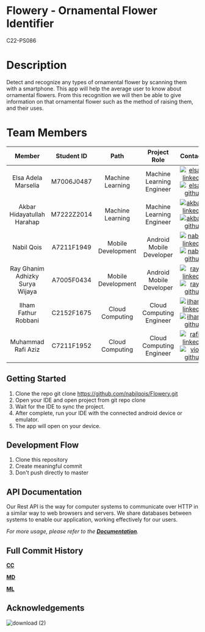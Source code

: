 # Flowery - Ornamental Flower Identifier
 C22-PS086

# Description 
Detect and recognize any types of ornamental flower by scanning them with a smartphone. This app will help the average user to know about ornamental flowers. From this recognition we will then be able to give information on that ornamental flower such as the method of raising them, and their uses.

# Team Members

|         Member         | Student ID |        Path        |                Project Role                |                                                  Contacts                                                  |
| :--------------------: | :--------: | :----------------: | :----------------------------------------: | :--------------------------------------------------------------------------------------------------------: |
|   Elsa Adela Marselia    |  M7006J0487  |  Machine Learning  |         Machine Learning Engineer         |   [![elsa-linkedin][linkedin-shield]][elsa-linkedin-url][![elsa-github][github-shield]][elsa-github-url]  |
|   Akbar Hidayatullah Harahap   |  M7222Z2014  |  Machine Learning  |             Machine Learning Engineer              |     [![akbar-linkedin][linkedin-shield]][akbar-linkedin-url][![akbar-github][github-shield]][akbar-github-url]     |
|  Nabil Qois  |  A7211F1949  | Mobile Development |                  Android Mobile Developer                  | [![nabil-linkedin][linkedin-shield]][nabil-linkedin-url][![nabil-github][github-shield]][nabil-github-url] |
|     Ray Ghanim Adhizky Surya Wijaya      |   A7005F0434  |  Mobile Development   |                   Android Mobile Developer                     | [![ray-linkedin][linkedin-shield]][ray-linkedin-url][![ray-github][github-shield]][ray-github-url] |
| Ilham Fathur Robbani |  C2152F1675  |  Cloud Computing   |                   Cloud Computing Engineer                   |     [![ilham-linkedin][linkedin-shield]][ilham-linkedin-url][![ilham-github][github-shield]][ilham-github-url]     |
| Muhammad Rafi Aziz |  C7211F1952  |  Cloud Computing  |                   Cloud Computing Engineer                   |     [![rafi-linkedin][linkedin-shield]][rafi-linkedin-url][![vio-github][github-shield]][rafi-github-url]     |


## Getting Started

1. Clone the repo git clone https://github.com/nabilqois/Flowery.git
2. Open your IDE and open project from git repo clone
3. Wait for the IDE to sync the project.
4. After complete, run your IDE with the connected android device or emulator.
5. The app will open on your device.


## Development Flow

1. Clone this repository
2. Create meaningful commit
3. Don't push directly to master


## API Documentation

Our Rest API is the way for computer systems to communicate over HTTP in a similar way to web browsers and servers. We share databases between systems to enable our application, working effectively for our users.

_For more usage, please refer to the [**Documentation**](https://documenter.getpostman.com/view/19964579/Uz5CKdBc#intro)._


## Full Commit History

[**CC**](https://github.com/nabilqois/Flowery/commits/CC)

[**MD**](https://github.com/nabilqois/Flowery/commits/MD)

[**ML**](https://github.com/nabilqois/Flowery/commits/ML)


## Acknowledgements
![download (2)](https://user-images.githubusercontent.com/99316056/173269690-b8a90085-90aa-4209-b410-90afd4ed703d.png)

<!-- MARKDOWN LINKS & IMAGES -->
<!-- https://www.markdownguide.org/basic-syntax/#reference-style-links -->
<!-- LinkedIn Link -->

[linkedin-shield]: https://img.shields.io/badge/LinkedIn--blue?style=social&logo=Linkedin
[elsa-linkedin-url]: https://www.linkedin.com/in/elsa-adela-marselia-8b3648190/
[akbar-linkedin-url]: https://www.linkedin.com/in/akbar-harahap-51863917a/
[nabil-linkedin-url]: https://www.linkedin.com/in/nabilqois/
[ray-linkedin-url]: https://www.linkedin.com/in/rayghanim/
[ilham-linkedin-url]: https://www.linkedin.com/in/ilham-fathur-robbani-9ba084237/
[rafi-linkedin-url]: https://www.linkedin.com/in/muhammad-rafi-a-98aa8a11a/

<!-- Github Link -->

[github-shield]: https://img.shields.io/badge/GitHub--blue?style=social&logo=Github
[elsa-github-url]: https://github.com/elsaadela
[akbar-github-url]: https://github.com/Qhiba
[nabil-github-url]: https://github.com/nabilqois
[ray-github-url]: https://github.com/cytraark
[ilham-github-url]: https://github.com/fathurrobb
[rafi-github-url]: https://github.com/mraziz098
